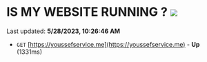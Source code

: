 # IS MY WEBSITE RUNNING ? [![](https://img.shields.io/static/v1?label=Sponsor&message=%E2%9D%A4&logo=GitHub&color=%23fe8e86)](https://github.com/sponsors/<username>)

Last updated: **5/28/2023, 10:26:46 AM**

- `GET` [https://youssefservice.me](https://youssefservice.me) - **Up** (1331ms)
